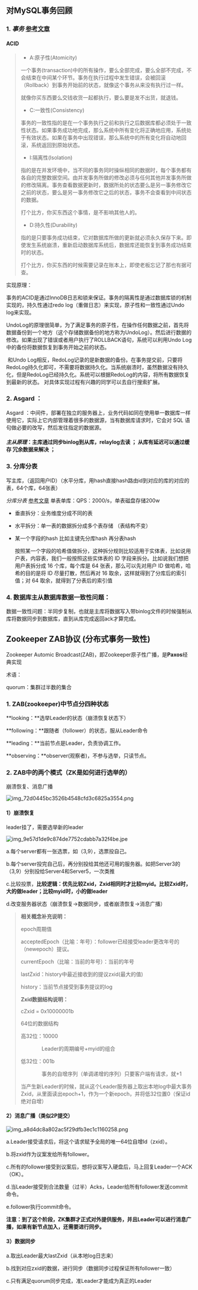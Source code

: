 

## 对MySQL事务回顾

### 1. *事务* [参考文章](https://zhuanlan.zhihu.com/p/95016577)

#### ACID

> - A:原子性(Atomicity)
>
> 一个事务(transaction)中的所有操作，要么全部完成，要么全部不完成，不会结束在中间某个环节。事务在执行过程中发生错误，会被回滚（Rollback）到事务开始前的状态，就像这个事务从来没有执行过一样。
>
> 就像你买东西要么交钱收货一起都执行，要么要是发不出货，就退钱。
>
> - C:一致性(Consistency)
>
> 事务的一致性指的是在一个事务执行之前和执行之后数据库都必须处于一致性状态。如果事务成功地完成，那么系统中所有变化将正确地应用，系统处于有效状态。如果在事务中出现错误，那么系统中的所有变化将自动地回滚，系统返回到原始状态。
>
> - I:隔离性(Isolation)
>
> 指的是在并发环境中，当不同的事务同时操纵相同的数据时，每个事务都有各自的完整数据空间。由并发事务所做的修改必须与任何其他并发事务所做的修改隔离。事务查看数据更新时，数据所处的状态要么是另一事务修改它之前的状态，要么是另一事务修改它之后的状态，事务不会查看到中间状态的数据。
>
> 打个比方，你买东西这个事情，是不影响其他人的。
>
> - D:持久性(Durability)
>
> 指的是只要事务成功结束，它对数据库所做的更新就必须永久保存下来。即使发生系统崩溃，重新启动数据库系统后，数据库还能恢复到事务成功结束时的状态。
>
> 打个比方，你买东西的时候需要记录在账本上，即使老板忘记了那也有据可查。

实现原理：

   ​	事务的ACID是通过InnoDB日志和锁来保证。事务的隔离性是通过数据库锁的机制实现的，持久性通过redo log（重做日志）来实现，原子性和一致性通过Undo log来实现。

   ​	UndoLog的原理很简单，为了满足事务的原子性，在操作任何数据之前，首先将数据备份到一个地方（这个存储数据备份的地方称为UndoLog）。然后进行数据的修改。如果出现了错误或者用户执行了ROLLBACK语句，系统可以利用Undo Log中的备份将数据恢复到事务开始之前的状态。

   ​	和Undo Log相反，RedoLog记录的是新数据的备份。在事务提交前，只要将RedoLog持久化即可，不需要将数据持久化。当系统崩溃时，虽然数据没有持久化，但是RedoLog已经持久化。系统可以根据RedoLog的内容，将所有数据恢复到最新的状态。 对具体实现过程有兴趣的同学可以去自行搜索扩展。

### 2. Asgard ：

Asgard ：中间件，部署在独立的服务器上，业务代码如同在使用单一数据库一样使用它，实际上它内部管理着很多的数据源，当有数据库请求时，它会对 SQL 语句做必要的改写，然后发往指定的数据源。

   #### *主从原理*：主库通过同步binlog到从库，relaylog去读 ； 从库有延迟可以通过缓存 冗余数据来解决 ；

### 3. 分库分表

写主库，（返回用户ID）（水平分库，用hash直接hash路由id到对应的库的对应的表，64个库，64张表）

   *分库分表* [参考文章](https://blog.csdn.net/qq_41360177/article/details/99222284) 单表单库：QPS：2000/s，单表磁盘存储200w

   - 垂直拆分：业务维度分成不同的表

   - 水平拆分：单一表的数据拆分成多个表存储 （表结构不变）

   - 某一个字段的hash 比如主键先分库hash 再分表hash

     按照某一个字段的哈希值做拆分，这种拆分规则比较适用于实体表，比如说用户表，内容表，我们一般按照这些实体表的 ID 字段来拆分。比如说我们想把用户表拆分成 16 个库，每个库是 64 张表，那么可以先对用户 ID 做哈希，哈希的目的是将 ID 尽量打散，然后再对 16 取余，这样就得到了分库后的索引值；对 64 取余，就得到了分表后的索引值

### 4. 数据库主从数据库数据一致性问题：

数据一致性问题：半同步复制，也就是主库将数据写入带binlog文件的时候强制从库将数据同步到数据库，直到从库完成返回ack才算完成。




## Zookeeper ZAB协议 (分布式事务一致性)

Zookeeper Automic Broadcast(ZAB)，即Zookeeper原子性广播，是**Paxos**经典实现

术语：

quorum：集群过半数的集合

###  1. ZAB(zookeeper)中节点分四种状态

**looking：**选举Leader的状态（崩溃恢复状态下）

**following：**跟随者（follower）的状态，服从Leader命令

**leading：**当前节点是Leader，负责协调工作。

**observing：**observer(观察者)，不参与选举，只读节点。

###   2. ZAB中的两个模式（ZK是如何进行选举的）

崩溃恢复、消息广播

![img_72d0445bc3526b4548cfd3c6825a3554.png](../images/分布式事务Zookeeper/img_72d0445bc3526b4548cfd3c6825a3554.png)

#### 1）崩溃恢复

leader挂了，需要选举新的leader

![img_9e57d1de9c874de7752cdabb7a32f4be.jpe](../images/分布式事务Zookeeper/img_9e57d1de9c874de7752cdabb7a32f4be.jpeg)



a.每个server都有一张选票，如（3,9），选票投自己。

b.每个server投完自己后，再分别投给其他还可用的服务器。如把Server3的（3,9）分别投给Server4和Server5，一次类推

c.比较投票，**比较逻辑：优先比较Zxid，Zxid相同时才比较myid。比较Zxid时，大的做leader；比较myid时，小的做leader**

d.改变服务器状态（崩溃恢复->数据同步，或者崩溃恢复->消息广播）

> **相关概念补充说明：**
>
> epoch周期值
>
> acceptedEpoch（比喻：年号）：follower已经接受leader更改年号的（newepoch）提议。
>
> currentEpoch（比喻：当前的年号）：当前的年号
>
> lastZxid：history中最近接收到的提议zxid(最大的值)
>
> history：当前节点接受到事务提议的log
>
> **Zxid数据结构说明：**
>
> cZxid = 0x10000001b
>
> 64位的数据结构
>
> 高32位：10000
>
> 　　　　Leader的周期编号+myid的组合
>
> 低32位：001b
>
> 　　　　事务的自增序列（单调递增的序列）只要客户端有请求，就+1
>
> 当产生新Leader的时候，就从这个Leader服务器上取出本地log中最大事务Zxid，从里面读出epoch+1，作为一个新epoch，并将低32位置0（保证id绝对自增）

#### 2）消息广播（类似2P提交）

![img_a8d4dc8a802ac5f29dfb3ec1c1160258.png](../images/分布式事务Zookeeper/img_a8d4dc8a802ac5f29dfb3ec1c1160258.png)

a.Leader接受请求后，将这个请求赋予全局的唯一64位自增Id（zxid）。

b.将zxid作为议案发给所有follower。

c.所有的follower接受到议案后，想将议案写入硬盘后，马上回复Leader一个ACK（OK）。

d.当Leader接受到合法数量（过半）Acks，Leader给所有follower发送commit命令。

e.follower执行commit命令。

**注意：到了这个阶段，ZK集群才正式对外提供服务，并且Leader可以进行消息广播，如果有新节点加入，还需要进行同步。**

#### 3）数据同步

a.取出Leader最大lastZxid（从本地log日志来）

b.找到对应zxid的数据，进行同步（数据同步过程保证所有follower一致）

c.只有满足quorum同步完成，准Leader才能成为真正的Leader